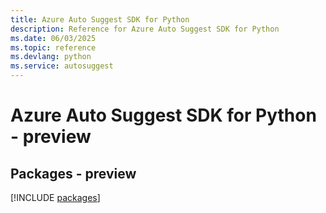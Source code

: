 ```yaml
---
title: Azure Auto Suggest SDK for Python
description: Reference for Azure Auto Suggest SDK for Python
ms.date: 06/03/2025
ms.topic: reference
ms.devlang: python
ms.service: autosuggest
---
```

# Azure Auto Suggest SDK for Python - preview
## Packages - preview
[!INCLUDE [packages](auto-suggest-index.md)]
